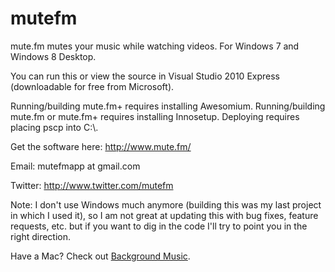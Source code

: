 mutefm
======

mute.fm mutes your music while watching videos.  For Windows 7 and Windows 8 Desktop.

You can run this or view the source in Visual Studio 2010 Express (downloadable for free from Microsoft).

Running/building mute.fm+ requires installing Awesomium.  Running/building mute.fm or mute.fm+ requires installing Innosetup.  Deploying requires placing pscp into C:\\. 

Get the software here: http://www.mute.fm/

Email: mutefmapp at gmail.com

Twitter: http://www.twitter.com/mutefm

Note: I don't use Windows much anymore (building this was my last project in which I used it), so I am not great at updating this with bug fixes, feature requests, etc. but if you want to dig in the code I'll try to point you in the right direction.

Have a Mac? Check out [Background Music](https://github.com/kyleneideck/BackgroundMusic).
